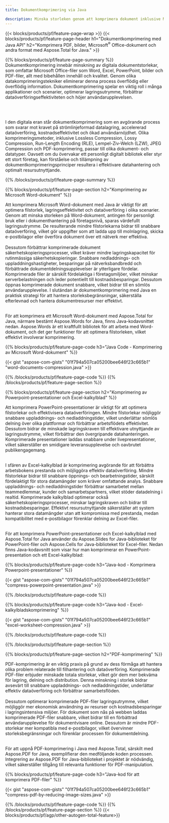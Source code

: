 ```yaml
---
title: Dokumentkomprimering via Java

description: Minska storleken genom att komprimera dokument inklusive Microsoft Word, Excel, PowerPoint, PDF och bilder via din Java-applikation. Testa kompressionsresultatet online.
---
```


{{< blocks/products/pf/feature-page-wrap >}}
{{< blocks/products/pf/feature-page-header h1="Dokumentkomprimering med Java API" h2="Komprimera PDF, bilder, Microsoft<sup>&reg;</sup> Office-dokument och andra format med Aspose.Total for Java." >}}

{{% blocks/products/pf/feature-page-summary %}}
Dokumentkomprimering innebär minskning av digitala dokumentstorlekar, som omfattar Microsoft Office-filer som Word, Excel, PowerPoint, bilder och PDF-filer, allt med bibehållen innehåll och kvalitet. Genom olika datakomprimeringstekniker eliminerar denna process överflödig eller överflödig information. Dokumentkomprimering spelar en viktig roll i många applikationer och scenarier, optimerar lagringsutrymme, förbättrar dataöverföringseffektiviteten och höjer användarupplevelsen.

<br /> <br />

I den digitala eran står dokumentkomprimering som en avgörande process som svarar mot kravet på strömlinjeformad datalagring, accelererad dataöverföring, kostnadseffektivitet och ökad användarnöjdhet. Olika komprimeringsmetoder, inklusive Lossless Compression, Lossy Compression, Run-Length Encoding (RLE), Lempel-Ziv-Welch (LZW), JPEG Compression och PDF-komprimering, passar till olika dokument- och datatyper. Oavsett om du övervakar ett personligt digitalt bibliotek eller styr ett stort företag, kan förståelse och tillämpning av dokumentkomprimeringsprinciper resultera i effektivare datahantering och optimalt resursutnyttjande.

{{% /blocks/products/pf/feature-page-summary  %}}

{{% blocks/products/pf/feature-page-section  h2="Komprimering av Microsoft Word-dokument" %}}

Att komprimera Microsoft Word-dokument med Java är viktigt för att optimera filstorlek, lagringseffektivitet och dataöverföring i olika scenarier. Genom att minska storleken på Word-dokument, antingen för personligt bruk eller i dokumenthantering på företagsnivå, sparas värdefullt lagringsutrymme. De resulterande mindre filstorlekarna bidrar till snabbare dataöverföring, vilket gör uppgifter som att ladda upp till molnlagring, skicka e-postbilagor eller överföra dokument över ett nätverk mer effektiva.<br /><br />
Dessutom förbättrar komprimerade dokument säkerhetskopieringsprocesser, vilket kräver mindre lagringskapacitet för rutinmässiga säkerhetskopieringar. Snabbare nedladdnings- och uppladdningshastigheter, besparingar på nätverksbandbredd och förbättrade dokumentdelningsupplevelser är ytterligare fördelar. Komprimerade filer är särskilt fördelaktiga i företagsmiljöer, vilket minskar serverbelastningen och leder potentiellt till kostnadsbesparingar. Dessutom öppnas komprimerade dokument snabbare, vilket bidrar till en sömlös användarupplevelse. I slutändan är dokumentkomprimering med Java en praktisk strategi för att hantera storleksbegränsningar, säkerställa efterlevnad och hantera dokumentresurser mer effektivt.<br /><br />

För att komprimera ett Microsoft Word-dokument med Aspose.Total for Java, närmare bestämt Aspose.Words for Java, finns Java-kodavsnittet nedan. Aspose.Words är ett kraftfullt bibliotek för att arbeta med Word-dokument, och det ger funktioner för att optimera filstorleken, vilket effektivt involverar komprimering.

{{% blocks/products/pf/feature-page-code h3="Java Code - Komprimering av Microsoft Word-dokument" %}}

{{< gist "aspose-com-gists" "01f794a507ca05200bee646f23c665b1" "word-documents-compression.java" >}}

{{% /blocks/products/pf/feature-page-code  %}}
{{% /blocks/products/pf/feature-page-section %}}

{{% blocks/products/pf/feature-page-section  h2="Komprimering av Powerpoint-presentationer och Excel-kalkylblad" %}}

Att komprimera PowerPoint-presentationer är viktigt för att optimera filstorlekar och effektivisera dataöverföringen. Mindre filstorlekar möjliggör snabbare uppladdnings- och nedladdningstider, vilket underlättar sömlös delning över olika plattformar och förbättrar arbetsflödets effektivitet. Dessutom bidrar de minskade lagringskraven till effektivare utnyttjande av lagringsutrymme, vilket förbättrar den övergripande datahanteringen. Komprimerade presentationer laddas snabbare under livepresentationer, vilket säkerställer en smidigare leveransupplevelse och oavbrutet publikengagemang.<br /><br />

I sfären av Excel-kalkylblad är komprimering avgörande för att förbättra arbetsbokens prestanda och möjliggöra effektiv dataöverföring. Mindre filstorlekar bidrar till snabbare öppnings- och bearbetningstider, särskilt fördelaktigt för stora datamängder som kräver omfattande analys. Snabbare uppladdnings- och nedladdningstider förbättrar samarbetet mellan teammedlemmar, kunder och samarbetspartners, vilket stöder datadelning i realtid. Komprimerade kalkylblad optimerar också säkerhetskopieringsprocesser, minskar lagringskraven och bidrar till kostnadsbesparingar. Effektivt resursutnyttjande säkerställer att system hanterar stora datamängder utan att kompromissa med prestanda, medan kompatibilitet med e-postbilagor förenklar delning av Excel-filer.<br /><br />

För att komprimera PowerPoint-presentationer och Excel-kalkylblad med Aspose.Total for Java använder du Aspose.Slides for Java-biblioteket för PowerPoint-filer och Aspose.Cells for Java-biblioteket för Excel-filer. Nedan finns Java-kodavsnitt som visar hur man komprimerar en PowerPoint-presentation och ett Excel-kalkylblad:

{{% blocks/products/pf/feature-page-code h3="Java-kod - Komprimera Powerpoint-presentationer" %}}

{{< gist "aspose-com-gists" "01f794a507ca05200bee646f23c665b1" "compress-powerpoint-presentation.java" >}}

{{% /blocks/products/pf/feature-page-code  %}}

{{% blocks/products/pf/feature-page-code h3="Java-kod - Excel-kalkylbladskomprimering" %}}

{{< gist "aspose-com-gists" "01f794a507ca05200bee646f23c665b1" "excel-worksheet-compression.java" >}}

{{% /blocks/products/pf/feature-page-code  %}}

{{% /blocks/products/pf/feature-page-section %}}

{{% blocks/products/pf/feature-page-section  h2="PDF-komprimering" %}}

PDF-komprimering är en viktig praxis på grund av dess förmåga att hantera olika problem relaterade till filhantering och dataöverföring. Komprimerade PDF-filer erbjuder minskade totala storlekar, vilket gör dem mer bekväma för lagring, delning och distribution. Denna minskning i storlek bidrar avsevärt till snabbare uppladdnings- och nedladdningstider, underlättar effektiv dataöverföring och förbättrar samarbetsflöden. <br /><br />
Dessutom optimerar komprimerade PDF-filer lagringsutrymme, vilket möjliggör mer ekonomisk användning av resurser och kostnadsbesparingar i lagringsintensiva miljöer. För dokument som nås på webben laddas komprimerade PDF-filer snabbare, vilket bidrar till en förbättrad användarupplevelse för dokumentvisare online. Dessutom är mindre PDF-storlekar mer kompatibla med e-postbilagor, vilket övervinner storleksbegränsningar och förenklar processen för dokumentdelning.<br /><br />

För att uppnå PDF-komprimering i Java med Aspose.Total, särskilt med Aspose.PDF for Java, exemplifierar den medföljande koden processen. Integrering av Aspose.PDF for Java-biblioteket i projektet är nödvändig, vilket säkerställer tillgång till relevanta funktioner för PDF-manipulation. 

{{% blocks/products/pf/feature-page-code h3="Java-kod för att komprimera PDF-filer" %}}

{{< gist "aspose-com-gists" "01f794a507ca05200bee646f23c665b1" "compress-pdf-by-reducing-image-sizes.java" >}}

{{% /blocks/products/pf/feature-page-code  %}}
{{% /blocks/products/pf/feature-page-section %}}
{{< blocks/products/pf/agp/other-autogen-total-feature>}}